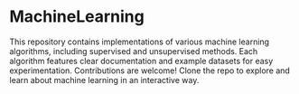 # MachineLearning
This repository contains implementations of various machine learning algorithms, including supervised and unsupervised methods. Each algorithm features clear documentation and example datasets for easy experimentation. Contributions are welcome! Clone the repo to explore and learn about machine learning in an interactive way.
